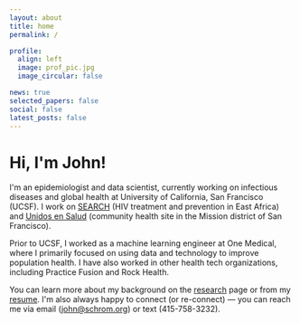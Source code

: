 ```yaml
---
layout: about
title: home
permalink: /

profile:
  align: left
  image: prof_pic.jpg
  image_circular: false 

news: true
selected_papers: false
social: false 
latest_posts: false
---
```


# Hi, I'm John!

I'm an epidemiologist and data scientist, currently working on infectious diseases and global health at University of California, San Francisco (UCSF). I work on [SEARCH](https://www.searchendaids.com) (HIV treatment and prevention in East Africa) and [Unidos en Salud](https://www.unitedinhealth.org) (community health site in the Mission district of San Francisco).

Prior to UCSF, I worked as a machine learning engineer at One Medical, where I primarily focused on using data and technology to improve population health. I have also worked in other health tech organizations, including Practice Fusion and Rock Health.

You can learn more about my background on the [research](/research) page or from my [resume](/resume/resume.pdf). I'm also always happy to connect (or re-connect) — you can reach me via email ([john@schrom.org](mailto:john@schrom.org)) or text (415-758-3232).
